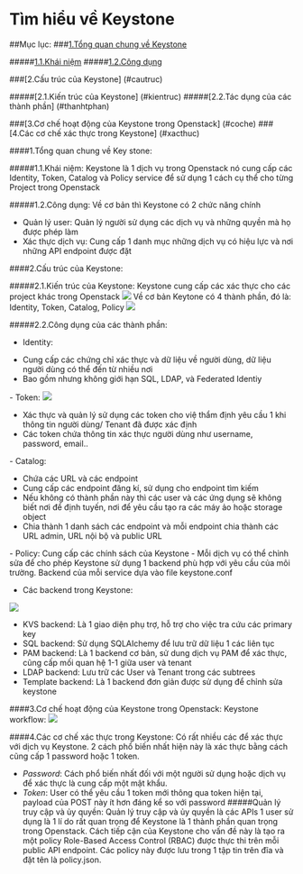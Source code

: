 # Tìm hiểu về Keystone

##Mục lục:
###[1.Tổng quan chung về Keystone](#tongquan)

#####[1.1.Khái niệm](#khainiem)
#####[1.2.Công dụng](#congdung)

###[2.Cấu trúc của Keystone] (#cautruc)

#####[2.1.Kiến trúc của Keystone] (#kientruc)
#####[2.2.Tác dụng của các thành phần] (#thanhtphan)

###[3.Cơ chế hoạt động của Keystone trong Openstack] (#coche)
###[4.Các cơ chế xác thực trong Keystone] (#xacthuc)


<a name="tongquan"></a>
####1.Tổng quan chung về Key stone:

<a name="khainiem"></a>
#####1.1.Khái niệm:
Keystone là 1 dịch vụ trong Openstack nó cung cấp các Identity, Token, Catalog và Policy service để sử dụng 1 cách cụ thể cho từng Project trong Openstack

<a name="congdung"></a>
#####1.2.Công dụng:
Về cơ bản thì Keystone có 2 chức năng chính
<ul>
<li>Quản lý user: Quản lý người sử dụng các dịch vụ và những quyền mà họ được phép làm</li>
<li>Xác thực dịch vụ: Cung cấp 1 danh mục những dịch vụ có hiệu lực và nơi những API endpoint được đặt</li>
</ul>

<a name="cautruc"></a>
####2.Cấu trúc của Keystone:

<a name="kientruc"></a>
#####2.1.Kiến trúc của Keystone:
Keystone cung cấp các xác thực cho các project khác trong Openstack
<img src="http://26a0ff8ca8ba32139f7d-db711c577a50b6bdc946ea71aaca027d.r97.cf1.rackcdn.com/openstack-conceptual-arch-folsom.jpg">
Về cơ bản Keytone có 4 thành phần, đó là: Identity, Token, Catalog, Policy
<img src="http://1.bp.blogspot.com/-BLElS5LHrbI/VFcOwKqN7PI/AAAAAAAAAPw/sOi-hj4GJ-Q/s1600/keystone_backends.png">

<a name="thanhphan"></a>
#####2.2.Công dụng của các thành phần:
- Identity:
<ul>
<li>Cung cấp các chứng chỉ xác thực và dữ liệu về người dùng, dữ liệu người dùng có thể đến từ nhiều nơi</li>
<li>Bao gồm nhưng không giới hạn SQL, LDAP, và Federated Identiy</li>
</ul>
- Token: 
<img src="https://www.safaribooksonline.com/library/view/identity-authentication-and/9781491941249/assets/image011.png">
<ul>
<li>Xác thực và quản lý sử dụng các token cho việ thẩm định yêu cầu 1 khi thông tin người dùng/ Tenant đã được xác định</li>
<li>Các token chứa thông tin xác thực người dùng như username, password, email..</li>
</ul>
- Catalog:
<ul>
<li>Chứa các URL và các endpoint</li>
<li>Cung cấp các endpoint đăng kí, sử dụng cho endpoint tìm kiếm</li>
<li>Nếu không có thành phần này thì các user và các ứng dụng sẽ không biết nơi để định tuyến, nơi để yêu cầu tạo ra các máy ảo hoặc storage object</li>
<li>Chia thành 1 danh sách các endpoint và mỗi endpoint chia thành các URL admin, URL nội bộ và public URL</li>
</ul>
- Policy: Cung cấp các chính sách của Keystone 
- Mỗi dịch vụ có thể chỉnh sửa để cho phép Keystone sử dụng 1 backend phù hợp với yêu cầu của môi trường. Backend của mỗi service dựa vào file keystone.conf

- Các backend trong Keystone:
<img src="https://www.safaribooksonline.com/library/view/identity-authentication-and/9781491941249/assets/image013.png">
<ul>
<li>KVS backend: Là 1 giao diện phụ trợ, hỗ trợ cho việc tra cứu các primary key</li>
<li>SQL backend: Sử dụng SQLAIchemy để lưu trữ dữ liệu 1 các liên tục</li>
<li>PAM backend: Là 1 backend cơ bản, sử dung dịch vụ PAM để xác thực, cũng cấp mối quan hệ 1-1 giữa user và tenant</li>
<li>LDAP backend: Lưu trữ các User và Tenant trong các subtrees</li>
<li>Template backend: Là 1 backend đơn giản được sử dụng để chỉnh sửa keystone</li>
</ul>

<a name="coche"></a>
####3.Cơ chế hoạt động của Keystone trong Openstack:
Keystone workflow:
<img src="http://2.bp.blogspot.com/-bPiAf5VkWiM/VEoB4XbZRpI/AAAAAAAAAFs/ABl9iaxnyhQ/s1600/Keystone_identityMgr-diagram.png">


<a name="xacthuc"></a>
####4.Các cơ chế xác thực trong Keystone:
Có rất nhiều các để xác thực với dịch vụ Keystone. 2 cách phổ biến nhất hiện này là xác thực bằng cách cũng cấp 1 password hoặc 1 token.
- *Password*: Cách phổ biến nhất đối với một người sử dụng hoặc dịch vụ để xác thực là cung cấp một mật khẩu.
- *Token*: User có thể yêu cầu 1 token mới thông qua token hiện tại, payload của POST này ít hơn đáng kể so với password
#####Quản lý truy cập và ủy quyền:
Quản lý truy cập và ủy quyền là các APIs 1 user sử dụng là 1 lí do rất quan trọng để Keystone là 1 thành phần quan trọng trong Openstack. Cách tiếp cận của Keystone cho vấn đề này là tạo ra một policy Role-Based Access Control (RBAC) được thực thi trên mỗi public API endpoint. Các policy này được lưu trong 1 tập tin trên đĩa và đặt tên là policy.json.




